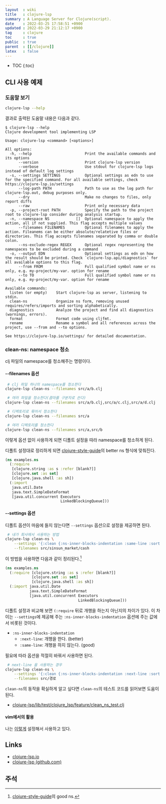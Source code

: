 ```yaml
---
layout  : wiki
title   : clojure-lsp
summary : A Language Server for Clojure(script).
date    : 2022-03-25 17:58:51 +0900
updated : 2022-03-29 21:12:17 +0900
tag     : clojure
toc     : true
public  : true
parent  : [[/clojure]]
latex   : false
---
```

* TOC
{:toc}

## CLI 사용 예제

### 도움말 보기

```bash
clojure-lsp --help
```

결과로 출력된 도움말 내용은 다음과 같다.

```
$ clojure-lsp --help
Clojure development tool implementing LSP

Usage: clojure-lsp <command> [<options>]

All options:
  -h, --help                        Print the available commands and its options
      --version                     Print clojure-lsp version
      --verbose                     Use stdout for clojure-lsp logs instead of default log settings
  -s, --settings SETTINGS           Optional settings as edn to use for the specified command. For all available settings, check https://clojure-lsp.io/settings
      --log-path PATH               Path to use as the log path for clojure-lsp.out, debug purposes only.
      --dry                         Make no changes to files, only report diffs
      --raw                         Print only necessary data
  -p, --project-root PATH           Specify the path to the project root to clojure-lsp consider during analysis startup.
  -n, --namespace NS            []  Optional namespace to apply the action, all if not supplied. This flag accepts multiple values
      --filenames FILENAMES         Optional filenames to apply the action. Fileanems can be either absolute/relatetive files or directories. This flag accepts filenames separated by comma or double colon.
      --ns-exclude-regex REGEX      Optional regex representing the namespaces to be excluded during a command
  -o, --output EDN                  Optional settings as edn on how the result should be printed. Check `clojure-lsp.api/diagnostics` for all available options to this flag.
      --from FROM                   Full qualified symbol name or ns only, e.g. my-project/my-var. option for rename
      --to TO                       Full qualified symbol name or ns only, e.g. my-project/my-var. option for rename

Available commands:
  listen (or empty)    Start clojure-lsp as server, listening to stdin.
  clean-ns             Organize ns form, removing unused requires/refers/imports and sorting alphabetically.
  diagnostics          Analyze the project and find all diagnostics (warnings, errors).
  format               Format code using cljfmt.
  rename               Rename a symbol and all references across the project, use --from and --to options.

See https://clojure-lsp.io/settings/ for detailed documentation.
``` 

### clean-ns: namespace 청소

clj 파일의 namespace를 청소해주는 명령이다.

#### \-\-filenames 옵션

```bash
 # clj 파일 하나의 namespace를 청소한다
clojure-lsp clean-ns --filenames src/a/b.clj

 # 여러 파일을 청소한다(콤마를 구분자로 쓴다)
clojure-lsp clean-ns --filenames src/a/b.clj,src/a/c.clj,src/a/d.clj

 # 디렉토리로 묶어서 청소한다
clojure-lsp clean-ns --filenames src/a

 # 여러 디렉토리를 청소한다
clojure-lsp clean-ns --filenames src/a,src/b
```

이렇게 옵션 없이 사용하게 되면 디폴트 설정을 따라 namespace를 청소하게 된다.

디폴트 설정대로 정리하게 되면 [clojure-style-guide]( https://github.com/bbatsov/clojure-style-guide#line-breaks-in-ns )의 better ns 형식에 맞춰진다.

```clojure
(ns examples.ns
  (:require
   [clojure.string :as s :refer [blank?]]
   [clojure.set :as set]
   [clojure.java.shell :as sh])
  (:import
   java.util.Date
   java.text.SimpleDateFormat
   [java.util.concurrent Executors
                         LinkedBlockingQueue]))
```

#### \-\-settings 옵션

디폴트 옵션이 마음에 들지 않는다면 `--settings` 옵션으로 설정을 제공하면 된다.

```bash
 # 내가 회사에서 사용하는 방법
clojure-lsp clean-ns \
    --settings '{:clean {:ns-inner-blocks-indentation :same-line :sort {:ns true :require true :import true :refer {:max-line-length 80}}}}' \
    --filenames src/sinsun_market/cash
```

이 방법을 사용하면 다음과 같이 정리된다.[^ns-good]

```clojure
(ns examples.ns
  (:require [clojure.string :as s :refer [blank?]]
            [clojure.set :as set]
            [clojure.java.shell :as sh])
  (:import java.util.Date
           java.text.SimpleDateFormat
           [java.util.concurrent Executors
                                 LinkedBlockingQueue]))
```

디폴트 설정과 비교해 보면 `(:require` 뒤로 개행을 하는지 아닌지의 차이가 있다.
이 차이는 `--settings`에 제공해 주는 `:ns-inner-blocks-indentation` 옵션에 주는 값에서 비롯된 것이다.

- `:ns-inner-blocks-indentation`
    - `:next-line`: 개행을 한다. (better)
    - `:same-line`: 개행을 하지 않는다. (good)

필요에 따라 옵션을 적절히 바꿔서 사용하면 된다.

```bash
 # next-line 을 사용하는 경우
clojure-lsp clean-ns \
    --settings '{:clean {:ns-inner-blocks-indentation :next-line :sort {:ns true :require true :import true :refer {:max-line-length 80}}}}' \
    --filenames src/경로
```

`clean-ns`의 동작을 확실하게 알고 싶다면 `clean-ns`의 테스트 코드를 읽어보면 도움이 된다.

- [clojure-lsp/lib/test/clojure_lsp/feature/clean_ns_test.clj]( https://github.com/clojure-lsp/clojure-lsp/blob/62075f342dc98f5bbae0a59ee68e91e5c38aacfa/lib/test/clojure_lsp/feature/clean_ns_test.clj )


#### vim에서의 활용

나는 [이렇게]( https://github.com/johngrib/dotfiles/commit/78cec0a6d5f2cf258d4868f7b5a071e1caba1488 ) 설정해서 사용하고 있다.

## Links

- [clojure-lsp.io]( https://clojure-lsp.io/ )
- [clojure-lsp (github.com)]( https://github.com/clojure-lsp/clojure-lsp/ )

## 주석

[^ns-better]: [clojure-style-guide]( https://github.com/bbatsov/clojure-style-guide#line-breaks-in-ns )의 better ns.
[^ns-good]: [clojure-style-guide]( https://github.com/bbatsov/clojure-style-guide#line-breaks-in-ns )의 good ns.
